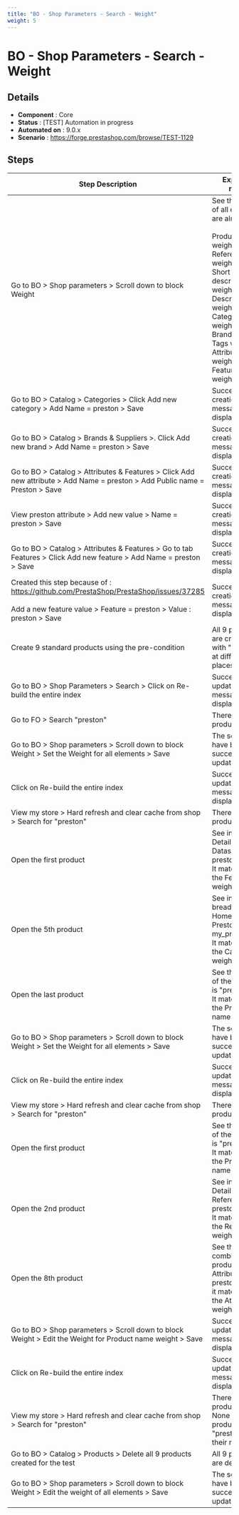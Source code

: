 ```yaml
---
title: "BO - Shop Parameters - Search - Weight"
weight: 5
---
```


# BO - Shop Parameters - Search - Weight
## Details
* **Component** : Core
* **Status** : [TEST] Automation in progress
* **Automated on** : 9.0.x
* **Scenario** : https://forge.prestashop.com/browse/TEST-1129

## Steps
| Step Description | Expected result |
| ----- | ----- |
| Go to BO > Shop parameters > Scroll down to block Weight | See the weight of all elements are already set.<br><br>Product name weight: 6<br>Reference weight: 10<br>Short description weight: 1<br>Description weight: 1<br>Category weight: 3<br>Brand weight: 3<br>Tags weight: 4<br>Attributes weight: 2<br>Features weight: 2 |
| Go to BO > Catalog > Categories > Click Add new category > Add Name = preston > Save | Successful creation message is displayed |
| Go to BO > Catalog > Brands & Suppliers >. Click Add new brand > Add Name = preston > Save | Successful creation message is displayed |
| Go to BO > Catalog > Attributes & Features > Click Add new attribute > Add Name = preston > Add Public name = Preston > Save | Successful creation message is displayed |
| View preston attribute > Add new value > Name = preston > Save | Successful creation message is displayed |
| Go to BO > Catalog > Attributes & Features > Go to tab Features > Click Add new feature > Add Name = preston > Save | Successful creation message is displayed |
| Created this step because of : https://github.com/PrestaShop/PrestaShop/issues/37285<br><br>Add a new feature value > Feature = preston > Value : preston > Save | Successful creation message is displayed |
| Create 9 standard products using the pre-condition | All 9 products are created with "preston" at different places |
| Go to BO > Shop Parameters > Search > Click on Re-build the entire index | Successful update message displayed |
| Go to FO > Search "preston" | There are 9 products. |
| Go to BO > Shop parameters > Scroll down to block Weight > Set the Weight for all elements > Save | The settings have been successfully updated. |
| Click on Re-build the entire index | Successful update message displayed |
| View my store > Hard refresh and clear cache from shop > Search for "preston" | There are 9 products. |
| Open the first product | See in Product Details block : Datasheet -> preston/preston<br>It matches with the Feature weight : 9 |
| Open the 5th product | See in the breadcrumb : Home > Preston > my_product<br>It matches with the Category weight : 5 |
| Open the last product | See the name of the product is "preston"<br>It matches wit the Product name weight : 1 |
| Go to BO > Shop parameters > Scroll down to block Weight > Set the Weight for all elements > Save | The settings have been successfully updated. |
| Click on Re-build the entire index | Successful update message displayed |
| View my store > Hard refresh and clear cache from shop > Search for "preston" | There are 9 products. |
| Open the first product | See the name of the product is "preston"<br>It matches wit the Product name weight : 9 |
| Open the 2nd product | See in Product Details block : Reference -> preston<br>It matches with the Reference weight : 8 |
| Open the 8th product | See that it is a combination product with Attribute preston<br>it matches with the Attributes weight : 2 |
| Go to BO > Shop parameters > Scroll down to block Weight > Edit the Weight for Product name weight > Save | Successful update message is displayed |
| Click on Re-build the entire index | Successful update message displayed |
| View my store > Hard refresh and clear cache from shop > Search for "preston" | There are 8 products.<br>None of the product have "preston" in their name |
| Go to BO > Catalog > Products > Delete all 9 products created for the test | All 9 products are deleted |
| Go to BO > Shop parameters > Scroll down to block Weight > Edit the weight of all elements > Save | The settings have been successfully updated. |
